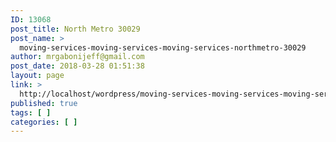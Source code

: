 ```yaml
---
ID: 13068
post_title: North Metro 30029
post_name: >
  moving-services-moving-services-moving-services-northmetro-30029
author: mrgabonijeff@gmail.com
post_date: 2018-03-28 01:51:38
layout: page
link: >
  http://localhost/wordpress/moving-services-moving-services-moving-services-northmetro-30029/
published: true
tags: [ ]
categories: [ ]
---
```

